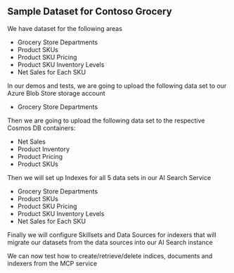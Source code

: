 ## Sample Dataset for Contoso Grocery

We have dataset for the following areas
- Grocery Store Departments
- Product SKUs
- Product SKU Pricing
- Product SKU Inventory Levels
- Net Sales for Each SKU

In our demos and tests, we are going to upload the following data set to our Azure Blob Store storage account
- Grocery Store Departments

Then we are going to upload the following data set to the respective Cosmos DB containers:
- Net Sales
- Product Inventory
- Product Pricing
- Product SKUs

Then we will set up Indexes for all 5 data sets in our AI Search Service
- Grocery Store Departments
- Product SKUs
- Product SKU Pricing
- Product SKU Inventory Levels
- Net Sales for Each SKU
  
Finally we will configure Skillsets and Data Sources for indexers that will migrate our datasets from the data sources into our AI Search instance

We can now test how to create/retrieve/delete indices, documents and indexers from the MCP service
